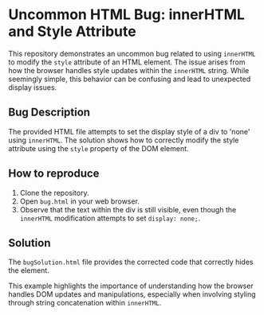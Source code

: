 # Uncommon HTML Bug: innerHTML and Style Attribute

This repository demonstrates an uncommon bug related to using `innerHTML` to modify the `style` attribute of an HTML element.  The issue arises from how the browser handles style updates within the `innerHTML` string.  While seemingly simple, this behavior can be confusing and lead to unexpected display issues.

## Bug Description
The provided HTML file attempts to set the display style of a div to 'none' using `innerHTML`.  The solution shows how to correctly modify the style attribute using the `style` property of the DOM element.

## How to reproduce
1. Clone the repository.
2. Open `bug.html` in your web browser.
3. Observe that the text within the div is still visible, even though the `innerHTML` modification attempts to set `display: none;`.

## Solution
The `bugSolution.html` file provides the corrected code that correctly hides the element.

This example highlights the importance of understanding how the browser handles DOM updates and manipulations, especially when involving styling through string concatenation within `innerHTML`.